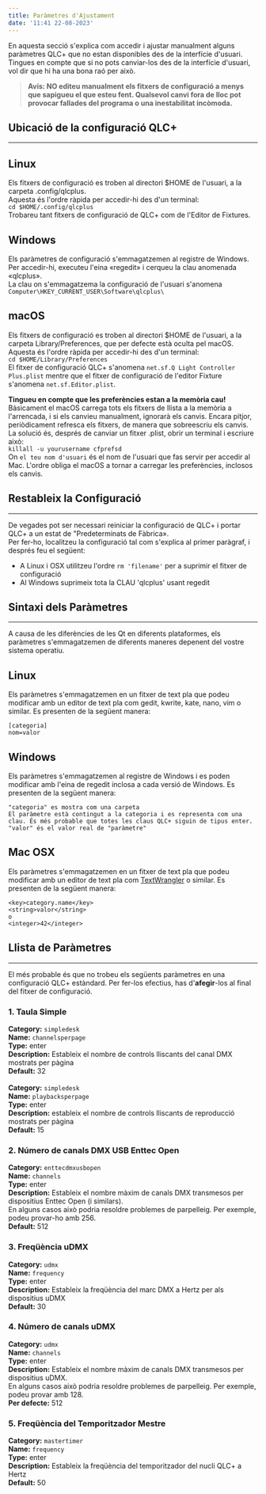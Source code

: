 ```yaml
---
title: Paràmetres d'Ajustament
date: '11:41 22-08-2023'
---
```


En aquesta secció s'explica com accedir i ajustar manualment alguns paràmetres QLC+ que no estan disponibles des de la interfície d'usuari.  
Tingues en compte que si no pots canviar-los des de la interfície d'usuari, vol dir que hi ha una bona raó per això.

> **Avís: NO editeu manualment els fitxers de configuració a menys que sapigueu el que esteu fent. Qualsevol canvi fora de lloc pot provocar fallades del programa o una inestabilitat incòmoda.**


## Ubicació de la configuració QLC+
<hr>

Linux
-----

Els fitxers de configuració es troben al directori $HOME de l'usuari, a la carpeta .config/qlcplus.  
Aquesta és l'ordre ràpida per accedir-hi des d'un terminal:  
`cd $HOME/.config/qlcplus`  
Trobareu tant fitxers de configuració de QLC+ com de l'Editor de Fixtures.

Windows
-------

Els paràmetres de configuració s'emmagatzemen al registre de Windows.  
Per accedir-hi, executeu l'eina «regedit» i cerqueu la clau anomenada «qlcplus».  
La clau on s'emmagatzema la configuració de l'usuari s'anomena
`Computer\HKEY_CURRENT_USER\Software\qlcplus\`

macOS
-------

Els fitxers de configuració es troben al directori $HOME de l'usuari, a la carpeta Library/Preferences, que per defecte està oculta pel macOS.  
Aquesta és l'ordre ràpida per accedir-hi des d'un terminal:  
`cd $HOME/Library/Preferences`  
El fitxer de configuració QLC+ s'anomena `net.sf.Q Light Controller Plus.plist` mentre que el fitxer de configuració de l'editor Fixture s'anomena `net.sf.Editor.plist`.

**Tingueu en compte que les preferències estan a la memòria cau!**  
Bàsicament el macOS carrega tots els fitxers de llista a la memòria a l'arrencada, i si els canvieu manualment, ignorarà els canvis. Encara pitjor, periòdicament refresca els fitxers, de manera que sobreescriu els canvis.  
La solució és, després de canviar un fitxer .plist, obrir un terminal i escriure això:  
`killall -u yourusername cfprefsd`  
On `el teu nom d'usuari` és el nom de l'usuari que fas servir per accedir al Mac. L'ordre obliga el macOS a tornar a carregar les preferències, inclosos els canvis.

## Restableix la Configuració
<hr>

De vegades pot ser necessari reiniciar la configuració de QLC+ i portar QLC+ a un estat de "Predeterminats de Fàbrica».  
Per fer-ho, localitzeu la configuració tal com s'explica al primer paràgraf, i després feu el següent:

* A Linux i OSX utilitzeu l'ordre `rm 'filename'` per a suprimir el fitxer de configuració
* Al Windows suprimeix tota la CLAU 'qlcplus' usant regedit

## Sintaxi dels Paràmetres
<hr>

A causa de les diferències de les Qt en diferents plataformes, els paràmetres s'emmagatzemen de diferents maneres depenent del vostre sistema operatiu.

Linux
-----

Els paràmetres s'emmagatzemen en un fitxer de text pla que podeu modificar amb un editor de text pla com gedit, kwrite, kate, nano, vim o similar. Es presenten de la següent manera:

    [categoria]
    nom=valor

Windows
-------

Els paràmetres s'emmagatzemen al registre de Windows i es poden modificar amb l'eina de regedit inclosa a cada versió de Windows. Es presenten de la següent manera:

    "categoria" es mostra com una carpeta
    El paràmetre està contingut a la categoria i es representa com una clau. És més probable que totes les claus QLC+ siguin de tipus enter.
    "valor" és el valor real de "paràmetre"

Mac OSX
-------

Els paràmetres s'emmagatzemen en un fitxer de text pla que podeu modificar amb un editor de text pla com [TextWrangler](https://www.barebones.com/products/textwrangler/) o similar. Es presenten de la següent manera:

    <key>category.name</key>
    <string>valor</string>
    o
    <integer>42</integer>

## Llista de Paràmetres
<hr>

El més probable és que no trobeu els següents paràmetres en una configuració QLC+ estàndard. Per fer-los efectius, has d'**afegir**-los al final del fitxer de configuració.

### 1. Taula Simple

**Category:** `simpledesk`<br>
**Name:** `channelsperpage`<br>
**Type:** enter<br>
**Description:** Estableix el nombre de controls lliscants del canal DMX mostrats per pàgina<br>
**Default:** 32<br>
<br>
**Category:** `simpledesk`<br>
**Name:** `playbacksperpage`<br>
**Type:** enter<br>
**Description:** estableix el nombre de controls lliscants de reproducció mostrats per pàgina<br>
**Default:** 15<br>

### 2. Número de canals DMX USB Enttec Open

**Category:** `enttecdmxusbopen`<br>
**Name:** `channels`<br>
**Type:** enter<br>
**Description:** Estableix el nombre màxim de canals DMX transmesos per dispositius Enttec Open (i similars).<br>
En alguns casos això podria resoldre problemes de parpelleig. Per exemple, podeu provar-ho amb 256.<br>
**Default:** 512<br>

### 3. Freqüència uDMX

**Category:** `udmx`<br>
**Name:** `frequency`<br>
**Type:** enter<br>
**Description:** Estableix la freqüència del marc DMX a Hertz per als dispositius uDMX<br>
**Default:** 30<br>

### 4. Número de canals uDMX

**Category:** `udmx`<br>
**Name:** `channels`<br>
**Type:** enter<br>
**Description:** Estableix el nombre màxim de canals DMX transmesos per dispositius uDMX.<br>
En alguns casos això podria resoldre problemes de parpelleig. Per exemple, podeu provar amb 128.<br>
**Per defecte:** 512<br>

### 5. Freqüència del Temporitzador Mestre

**Category:** `mastertimer`<br>
**Name:** `frequency`<br>
**Type:** enter<br>
**Description:** Estableix la freqüència del temporitzador del nucli QLC+ a Hertz<br>
**Default:** 50<br>
